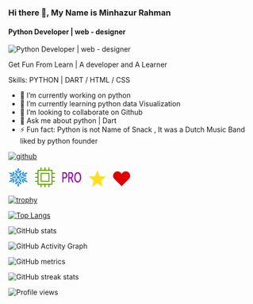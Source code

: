 ### Hi there 👋,  My Name is Minhazur Rahman 
#### Python Developer | web -  designer
![Python Developer | web -  designer](https://cdn.analyticsvidhya.com/wp-content/uploads/2020/02/python.gif)

Get Fun From Learn | A developer and A Learner 

Skills: PYTHON | DART / HTML / CSS

- 🔭 I’m currently working on python  
- 🌱 I’m currently learning python data Visualization  
- 👯 I’m looking to collaborate on Github  
- 💬 Ask me about python | Dart  
- ⚡ Fun fact: Python is not Name of Snack , It was a Dutch Music Band liked by python founder  


[<img src='https://cdn.jsdelivr.net/npm/simple-icons@3.0.1/icons/github.svg' alt='github' height='40'>](https://github.com/minhaz72)  

<a href='https://archiveprogram.github.com/'><img src='https://raw.githubusercontent.com/acervenky/animated-github-badges/master/assets/acbadge.gif' width='40' height='40'></a> <a href='https://docs.github.com/en/developers'><img src='https://raw.githubusercontent.com/acervenky/animated-github-badges/master/assets/devbadge.gif' width='40' height='40'></a> <a href='https://github.com/pricing'><img src='https://raw.githubusercontent.com/acervenky/animated-github-badges/master/assets/pro.gif' width='40' height='40'></a> <a href='https://stars.github.com/'><img src='https://raw.githubusercontent.com/acervenky/animated-github-badges/master/assets/starbadge.gif' width='35' height='35'></a> <a href='https://docs.github.com/en/github/supporting-the-open-source-community-with-github-sponsors'><img src='https://raw.githubusercontent.com/acervenky/animated-github-badges/master/assets/sponsorbadge.gif' width='35' height='35'></a> 

[![trophy](https://github-profile-trophy.vercel.app/?username=minhaz72)](https://github.com/ryo-ma/github-profile-trophy)

[![Top Langs](https://github-readme-stats.vercel.app/api/top-langs/?username=minhaz72)](https://github.com/anuraghazra/github-readme-stats)

![GitHub stats](https://github-readme-stats.vercel.app/api?username=minhaz72&show_icons=true)  

![GitHub Activity Graph](https://activity-graph.herokuapp.com/graph?username=minhaz72)  

![GitHub metrics](https://metrics.lecoq.io/minhaz72)  

![GitHub streak stats](https://github-readme-streak-stats.herokuapp.com/?user=minhaz72)  

![Profile views](https://gpvc.arturio.dev/minhaz72)  
